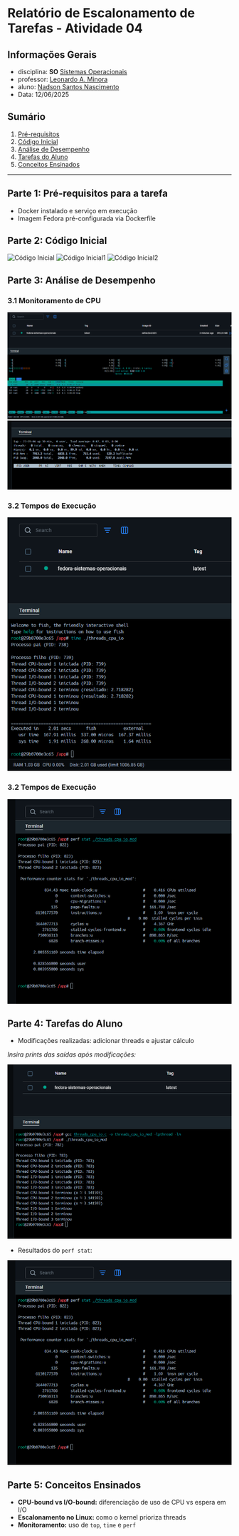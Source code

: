 # Relatório de Escalonamento de Tarefas - Atividade 04

## Informações Gerais

- disciplina: **SO** [Sistemas Operacionais](https://github.com/sistemas-operacionais/)
- professor: [Leonardo A. Minora](https://github.com/leonardo-minora)
- aluno: [Nadson Santos Nascimento](https://github.com/nadsuus)
- Data: 12/06/2025

## Sumário

1. [Pré-requisitos](#parte-1-pré-requisitos-para-a-tarefa)
2. [Código Inicial](#parte-2-código-inicial)
3. [Análise de Desempenho](#parte-3-análise-de-desempenho)
4. [Tarefas do Aluno](#parte-4-tarefas-do-aluno)
5. [Conceitos Ensinados](#parte-5-conceitos-ensinados)

---

## Parte 1: Pré-requisitos para a tarefa

* Docker instalado e serviço em execução
* Imagem Fedora pré-configurada via Dockerfile

## Parte 2: Código Inicial

![Código Inicial](imagens/codigo_inicial.png.png)
![Código Inicial1](imagens/codigo_inicial1.png.png)
![Código Inicial2](imagens/codigo_inicial2.png.png)

## Parte 3: Análise de Desempenho

### 3.1 Monitoramento de CPU

![Monitoramento CPU - htop](imagens/monitoramento_cpu1.png)
![Monitoramento CPU - top](imagens/monitoramento_cpu_top.png)

### 3.2 Tempos de Execução

![Tempo de Execução](imagens/tempo_execucao.png)

### 3.2 Tempos de Execução

![Resultado perf stat](imagens/perf_stat.png)

## Parte 4: Tarefas do Aluno

* Modificações realizadas: adicionar threads e ajustar cálculo

*Insira prints das saídas após modificações:*

![Saída CPU-bound modificada e Saída I/O-bound modificada](imagens/saida_cpu_modificada.png)

* Resultados do `perf stat`:

![Resultado perf stat](imagens/perf_stat.png)

## Parte 5: Conceitos Ensinados

* **CPU-bound vs I/O-bound:** diferenciação de uso de CPU vs espera em I/O
* **Escalonamento no Linux:** como o kernel prioriza threads
* **Monitoramento:** uso de `top`, `time` e `perf`
